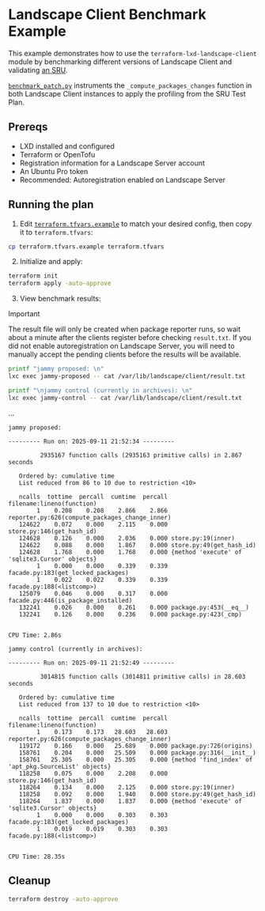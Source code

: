 # Landscape Client Benchmark Example

This example demonstrates how to use the `terraform-lxd-landscape-client` module by benchmarking different versions of Landscape Client and validating [an SRU](https://bugs.launchpad.net/landscape-client/+bug/2099283).

[`benchmark_patch.py`](./benchmark_patch.py) instruments the `_compute_packages_changes` function in both Landscape Client instances to apply the profiling from the SRU Test Plan.

## Prereqs

- LXD installed and configured
- Terraform or OpenTofu
- Registration information for a Landscape Server account
- An Ubuntu Pro token
- Recommended: Autoregistration enabled on Landscape Server

## Running the plan

1. Edit [`terraform.tfvars.example`](./terraform.tfvars.example) to match your desired config, then copy it to `terraform.tfvars`:

```sh
cp terraform.tfvars.example terraform.tfvars
```

2. Initialize and apply:

```sh
terraform init
terraform apply -auto-approve
```

3. View benchmark results:

> [!IMPORTANT]
> The result file will only be created when package reporter runs, so wait about a minute after the clients register before checking `result.txt`. If you did not enable autoregistration on Landscape Server, you will need to manually accept the pending clients before the results will be available.

```sh
printf "jammy proposed: \n"
lxc exec jammy-proposed -- cat /var/lib/landscape/client/result.txt

printf "\njammy control (currently in archives): \n"
lxc exec jammy-control -- cat /var/lib/landscape/client/result.txt
```

...

```text
jammy proposed: 

--------- Run on: 2025-09-11 21:52:34 ---------

         2935167 function calls (2935163 primitive calls) in 2.867 seconds

   Ordered by: cumulative time
   List reduced from 86 to 10 due to restriction <10>

   ncalls  tottime  percall  cumtime  percall filename:lineno(function)
        1    0.208    0.208    2.866    2.866 reporter.py:626(compute_packages_change_inner)
   124622    0.072    0.000    2.115    0.000 store.py:146(get_hash_id)
   124628    0.126    0.000    2.036    0.000 store.py:19(inner)
   124622    0.088    0.000    1.867    0.000 store.py:49(get_hash_id)
   124628    1.768    0.000    1.768    0.000 {method 'execute' of 'sqlite3.Cursor' objects}
        1    0.000    0.000    0.339    0.339 facade.py:183(get_locked_packages)
        1    0.022    0.022    0.339    0.339 facade.py:188(<listcomp>)
   125079    0.046    0.000    0.317    0.000 facade.py:446(is_package_installed)
   132241    0.026    0.000    0.261    0.000 package.py:453(__eq__)
   132241    0.126    0.000    0.236    0.000 package.py:423(_cmp)


CPU Time: 2.86s

jammy control (currently in archives): 

--------- Run on: 2025-09-11 21:52:49 ---------

         3014815 function calls (3014811 primitive calls) in 28.603 seconds

   Ordered by: cumulative time
   List reduced from 137 to 10 due to restriction <10>

   ncalls  tottime  percall  cumtime  percall filename:lineno(function)
        1    0.173    0.173   28.603   28.603 reporter.py:626(compute_packages_change_inner)
   119172    0.166    0.000   25.689    0.000 package.py:726(origins)
   158761    0.204    0.000   25.509    0.000 package.py:316(__init__)
   158761   25.305    0.000   25.305    0.000 {method 'find_index' of 'apt_pkg.SourceList' objects}
   118258    0.075    0.000    2.208    0.000 store.py:146(get_hash_id)
   118264    0.134    0.000    2.125    0.000 store.py:19(inner)
   118258    0.092    0.000    1.940    0.000 store.py:49(get_hash_id)
   118264    1.837    0.000    1.837    0.000 {method 'execute' of 'sqlite3.Cursor' objects}
        1    0.000    0.000    0.303    0.303 facade.py:183(get_locked_packages)
        1    0.019    0.019    0.303    0.303 facade.py:188(<listcomp>)


CPU Time: 28.35s
```

## Cleanup

```sh
terraform destroy -auto-approve
```
